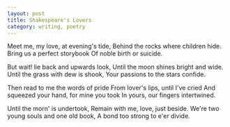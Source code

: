 ```yaml
---
layout: post
title: Shakespeare's Lovers
category: writing, poetry
---
```


Meet me, my love, at evening's tide,
Behind the rocks where children hide.
Bring us a perfect storybook
Of noble birth or suicide.

But wait! lie back and upwards look,
Until the moon shines bright and wide.
Until the grass with dew is shook,
Your passions to the stars confide.

Then read to me the words of pride
From lover's lips, until I've cried
And squeezed your hand, for mine you took
In yours, our fingers intertwined.

Until the morn' is undertook,
Remain with me, love, just beside.
We're two young souls and one old book,
A bond too strong to e'er divide.
